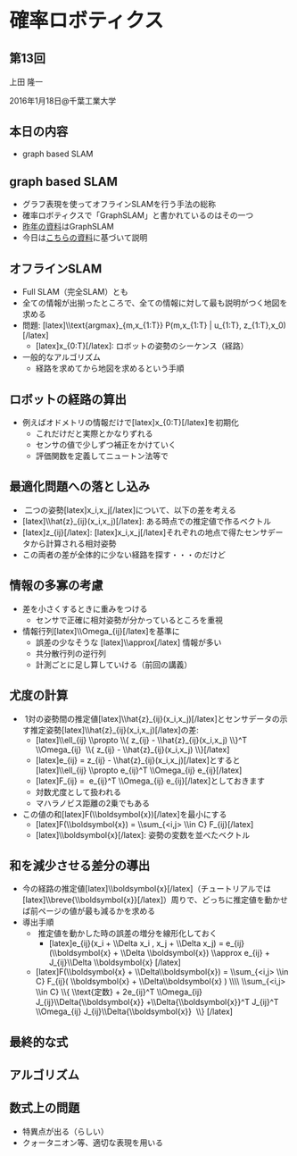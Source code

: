 <h1 style="font-size: 250%;">確率ロボティクス</h1>
<h2>第13回</h2>
上田 隆一

2016年1月18日\@千葉工業大学

<!--nextpage-->
<h2>本日の内容</h2>
<ul>
 	<li>graph based SLAM</li>
</ul>
<!--nextpage-->
<h2>graph based SLAM</h2>
<ul>
 	<li>グラフ表現を使ってオフラインSLAMを行う手法の総称</li>
 	<li>確率ロボティクスで「GraphSLAM」と書かれているのはその一つ</li>
 	<li><a href="http://www.slideshare.net/ryuichiueda/13-57036730" target="_blank">昨年の資料</a>はGraphSLAM</li>
 	<li>今日は<a href="http://ieeexplore.ieee.org/document/5681215/" target="_blank">こちらの資料</a>に基づいて説明</li>
</ul>
<!--nextpage-->
<h2>オフラインSLAM</h2>
<ul>
 	<li>Full SLAM（完全SLAM）とも</li>
 	<li>全ての情報が出揃ったところで、全ての情報に対して最も説明がつく地図を求める</li>
 	<li>問題: [latex]\\text{argmax}_{m,x_{1:T}} P(m,x_{1:T} | u_{1:T}, z_{1:T},x_0)[/latex]
<ul>
 	<li>[latex]x_{0:T}[/latex]: ロボットの姿勢のシーケンス（経路）</li>
</ul>
</li>
 	<li>一般的なアルゴリズム
<ul>
 	<li>経路を求めてから地図を求めるという手順</li>
</ul>
</li>
</ul>
<!--nextpage-->
<h2>ロボットの経路の算出</h2>
<ul>
 	<li>例えばオドメトリの情報だけで[latex]x_{0:T}[/latex]を初期化
<ul>
 	<li>これだけだと実際とかなりずれる</li>
 	<li>センサの値で少しずつ補正をかけていく</li>
 	<li>評価関数を定義してニュートン法等で</li>
</ul>
</li>
</ul>
<!--nextpage-->
<h2>最適化問題への落とし込み</h2>
<ul>
 	<li> 二つの姿勢[latex]x_i,x_j[/latex]について、以下の差を考える</li>
 	<li>[latex]\\hat{z}_{ij}(x_i,x_j)[/latex]: ある時点での推定値で作るベクトル</li>
 	<li>[latex]z_{ij}[/latex]: [latex]x_i,x_j[/latex]それぞれの地点で得たセンサデータから計算される相対姿勢</li>
 	<li>この両者の差が全体的に少ない経路を探す・・・のだけど</li>
</ul>
<!--nextpage-->
<h2>情報の多寡の考慮</h2>
<ul>
 	<li>差を小さくするときに重みをつける
<ul>
 	<li>センサで正確に相対姿勢が分かっているところを重視</li>
</ul>
</li>
 	<li>情報行列[latex]\\Omega_{ij}[/latex]を基準に
<ul>
 	<li>誤差の少なそうな [latex]\\approx[/latex] 情報が多い</li>
 	<li>共分散行列の逆行列</li>
 	<li>計測ごとに足し算していける（前回の講義）</li>
</ul>
</li>
</ul>
<!--nextpage-->
<h2>尤度の計算</h2>
<ul>
 	<li> 1対の姿勢間の推定値[latex]\\hat{z}_{ij}(x_i,x_j)[/latex]とセンサデータの示す推定姿勢[latex]\\hat{z}_{ij}(x_i,x_j)[/latex]の差:
<ul>
 	<li>[latex]\\ell_{ij} \\propto \\{ z_{ij} - \\hat{z}_{ij}(x_i,x_j) \\}^T \\Omega_{ij}  \\{ z_{ij} - \\hat{z}_{ij}(x_i,x_j) \\}[/latex]</li>
 	<li>[latex]e_{ij} = z_{ij} - \\hat{z}_{ij}(x_i,x_j)[/latex]とすると[latex]\\ell_{ij} \\propto e_{ij}^T \\Omega_{ij} e_{ij}[/latex]</li>
 	<li>[latex]F_{ij} =  e_{ij}^T \\Omega_{ij} e_{ij}[/latex]としておきます</li>
 	<li>対数尤度として扱われる</li>
 	<li>マハラノビス距離の2乗でもある</li>
</ul>
</li>
 	<li>この値の和[latex]F(\\boldsymbol{x})[/latex]を最小にする
<ul>
 	<li>[latex]F(\\boldsymbol{x}) = \\sum_{&lt;i,j&gt; \\in C} F_{ij}[/latex]</li>
 	<li>[latex]\\boldsymbol{x}[/latex]: 姿勢の変数を並べたベクトル</li>
</ul>
</li>
</ul>
<!--nextpage-->
<h2>和を減少させる差分の導出</h2>
<ul>
 	<li>今の経路の推定値[latex]\\boldsymbol{x}[/latex]（チュートリアルでは[latex]\\breve{\\boldsymbol{x}}[/latex]）周りで、どっちに推定値を動かせば前ページの値が最も減るかを求める</li>
 	<li>導出手順
<ul>
 	<li> 推定値を動かした時の誤差の増分を線形化しておく
<ul>
 	<li>[latex]e_{ij}(x_i + \\Delta x_i , x_j + \\Delta x_j) = e_{ij} (\\boldsymbol{x} + \\Delta \\boldsymbol{x}) \\approx e_{ij} + J_{ij}\\Delta \\boldsymbol{x} [/latex]</li>
</ul>
</li>
 	<li>[latex]F(\\boldsymbol{x} + \\Delta\\boldsymbol{x}) = \\sum_{&lt;i,j&gt; \\in C} F_{ij}( \\boldsymbol{x} + \\Delta\\boldsymbol{x} ) \\\\
\\sum_{&lt;i,j&gt; \\in C} \\{ \\text{定数} + 2e_{ij}^T \\Omega_{ij} J_{ij}\\Delta{\\boldsymbol{x}} +\\Delta{\\boldsymbol{x}}^T J_{ij}^T \\Omega_{ij} J_{ij}\\Delta{\\boldsymbol{x}}  \\}
[/latex]</li>
</ul>
</li>
</ul>
<!--nextpage-->
<h2>最終的な式</h2>
<!--nextpage-->
<h2>アルゴリズム</h2>
<!--nextpage-->
<h2>数式上の問題</h2>
<ul>
 	<li>特異点が出る（らしい）</li>
 	<li>クォータニオン等、適切な表現を用いる</li>
</ul>
